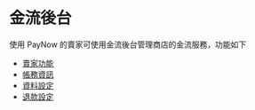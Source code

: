 # 金流後台

使用 PayNow 的賣家可使用金流後台管理商店的金流服務，功能如下
- [賣家功能](./seller.md)
- [帳務資訊](./finance.md)
- [資料設定](./configuration.md)
- [退款設定](./refund.md)